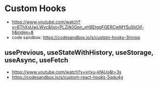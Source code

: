 # Custom Hooks

* <https://www.youtube.com/watch?v=6ThXsUwLWvc&list=PLZlA0Gpn_vH8EtggFGERCwMY5u5hOjf-h&index=8>
* code sandbox: <https://codesandbox.io/s/custom-hooks-3innop>

## usePrevious, useStateWithHistory, useStorage, useAsync, useFetch

* <https://www.youtube.com/watch?v=vrIxu-kfAUo&t=3s>
* <https://codesandbox.io/s/custom-react-hooks-5qdu4g>